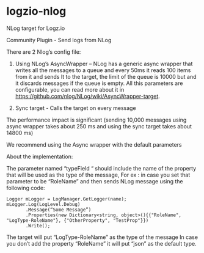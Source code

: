 # logzio-nlog
NLog target for Logz.io

Community Plugin -  Send logs from NLog

There are 2 Nlog’s config file:
1. Using NLog’s AsyncWrapper – NLog has a generic async wrapper that writes all the messages to a queue and every 50ms it reads 100 items from it and sends It to the target, the limit of the queue is 10000 but and it discards messages if the queue is empty. All this parameters are configurable, you can read more about it in https://github.com/nlog/NLog/wiki/AsyncWrapper-target.

2. Sync target - Calls the target on every message

The performance impact is significant (sending 10,000 messages using async wrapper takes about 250 ms and using the sync target takes about 14800 ms)
 
We recommend using the Async wrapper with the default parameters

About the implementation:

The parameter named “typeField “  should include the name of the property that will be used as the type of the message,
For ex : in case you set that parameter to be “RoleName” and then sends NLog message using the following code:

```
Logger mLogger = LogManager.GetLogger(name);
mLogger.Log(LogLevel.Debug)
       .Message(“Some Message”)
       .Properties(new Dictionary<string, object>(){{"RoleName", "LogType-RoleName"}, {"OtherProperty", "TestProp"}})
       .Write();
```
The target will put “LogType-RoleName” as the type of the message 
In case you don’t add the property “RoleName” it will put “json” as the default type.
